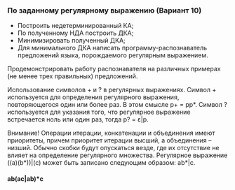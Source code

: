 ### По заданному регулярному выражению (Вариант 10)
- Построить недетерминированный КА;
- По полученному НДА построить ДКА; 
- Минимизировать полученный ДКА;
- Для минимального ДКА написать программу-распознаватель предложений языка, порождаемого регулярным выражением.

Продемонстрировать работу распознавателя на различных примерах (не менее трех правильных) предложений.

Использование символов + и ? в регулярных выражениях. 
Символ + используется для определения регулярного выражения, повторяющегося один или более раз. В этом смысле p+ = pp*.
Символ ? используется для указания того, что регулярное выражение встречается ноль или один раз, тогда p? = ε|p.

Внимание!
Операции итерации, конкатенации и объединения имеют приоритеты, причем приоритет итерации высший, а объединения – низший. Обычно скобки будут опускаться везде, где их отсутствие не влияет на определение регулярного множества. Регулярное выражение ((a)(b*))|(с) может быть записано следующим образом: ab*|c.

#### ab(ac|ab)*c